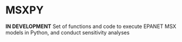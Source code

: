 # MSXPY
 **IN DEVELOPMENT** Set of functions and code to execute EPANET MSX models in Python, and conduct sensitivity analyses
